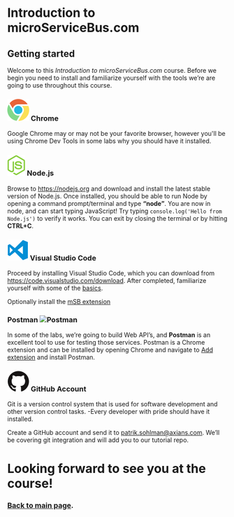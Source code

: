 # Introduction to microServiceBus.com
## Getting started
Welcome to this *Introduction to microServiceBus.com* course. Before we begin you need to install and familiarize yourself with the tools we’re are going to use throughout this course.

### <img src="./img/chrome-logo.png" alt="Chrome"/> Chrome
Google Chrome may or may not be your favorite browser, however you'll be using Chrome Dev Tools in some labs why you should have it installed.

### <img src="./img/nodejs-logo.png" alt="Node.js" /> Node.js
Browse to https://nodejs.org and download and install the latest stable version of Node.js. Once installed, you should be able to run Node by opening a command prompt/terminal and type **“node”**. You are now in node, and can start typing JavaScript! Try typing ```console.log('Hello from Node.js')``` to verify it works. You can exit by closing the terminal or by hitting **CTRL+C**.

### <img src="./img/vscode-logo.png" alt="VS Code" /> Visual Studio Code

Proceed by installing Visual Studio Code, which you can download from https://code.visualstudio.com/download. 
After completed, familiarize yourself with some of the [basics](https://code.visualstudio.com/docs/editor/codebasics).

Optionally install the [mSB extension ](https://marketplace.visualstudio.com/items?itemName=microServiceBus.microservicebus-snippets) 

### Postman <img src="https://microservicebus.blob.core.windows.net/sample/postman.png" alt="Postman"/>

In some of the labs, we’re going to build Web API’s, and **Postman** is an excellent tool to use for testing those services. Postman is a Chrome extension and can be installed by opening Chrome and navigate to [Add extension](https://chrome.google.com/webstore/detail/postman/fhbjgbiflinjbdggehcddcbncdddomop?hl=en-US.) and install Postman. 

### <img src="./img/github-logo.png"/> GitHub Account
Git is a version control system that is used for software development and other version control tasks. -Every developer with pride should have it installed. 

Create a GitHub account and send it to patrik.sohlman@axians.com. We’ll be covering git integration and will add you to our tutorial repo.

# Looking forward to see you at the course!

### [Back to main page](./README.md).
